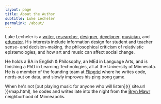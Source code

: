 ```yaml
---
layout: page
title: About the Author
subtitle: Luke Lecheler
permalink: /about/
---
```


Luke Lecheler is a [writer](another-page), [researcher](https://scholar.google.com/citations?user=25RPAmsAAAAJ&hl=en), [designer](another-page), [developer](https://github.com/lecheler), [musician](http://therighthere.com), and [educator](http://www.cehd.umn.edu/ci/Academic-Programs/Research-Degrees/LT.html). His interests include information design for student and teacher sense- and decision-making, the philosophical criticism of relativistic epistemologies, and how art and music can affect social change. 

He holds a BA in English & Philosophy, an MEd in Language Arts, and is finishing a PhD in Learning Technologies, all at the University of Minnesota. He is a member of the founding team at [Flipgrid](https://info.flipgrid.com) where he writes code, nerds out on data, and slowly improves his ping pong game. 

When he's not [out playing music for anyone who will listen]({{ site.url }}/map.html), he codes and writes late into the night from the [Bryn Mawr](http://www.bmna.org/) neighborhood of Minneapolis.
